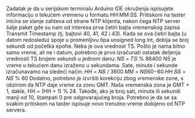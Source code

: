 Zadatak je da u serijskom terminalu Arduino IDE okruženja ispisujete informaciju o tekućem vremenu u formatu HH:MM:SS. Pritiskom na taster inicira se slanje zahteva od strane NTP klijenta, nakon čega NTP server šalje paket gde su nam od interesa prva četiri bajta vremenskog zapisa Transmit Timestamp (tj. bajtovi 40, 41, 42 i 43). Kada se ova četiri bajta (u datom redosledu) spoje u promenljivu tipa unsigned long int, dobija se broj sekundi od početka epohe. Neka je ova vrednost TS. Pošto je nama bitno samo vreme, ali ne i datum, potrebno je prvo izračunati ostatak deljenja vrednosti TS brojem sekundi u jednom danu: 𝑁𝑆 = 𝑇𝑆 % 86400
NS je vreme u tekućem danu izraženo u sekundama. Sate, minute i sekunde izračunavamo na sledeći način: 𝐻𝐻 = 𝑁𝑆 / 3600 𝑀𝑀 = 𝑁𝑆60−60∙𝐻𝐻 𝑆𝑆 = 𝑁𝑆 % 60
Dodatno, potrebno je izvršiti korekciju zbog vremenske zone, s obzirom da NTP daje vreme za zonu GMT. Naša vremenska zona je GMT + 1, dakle, HH = (HH + 1) % 24. Takođe, ako je broj sati, minuta ili sekundi manji od 10, štampati 0 pre odgovarajućeg broja. Potrebno je da se sa svakim pritiskom na taster ispisuje novo trenutno vreme dobijeno od NTP servera.
